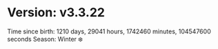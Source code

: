 # Version: v3.3.22
Time since birth: 1210 days, 29041 hours, 1742460 minutes, 104547600 seconds
Season: Winter ❄️
